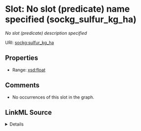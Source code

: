 

# Slot: No slot (predicate) name specified (sockg_sulfur_kg_ha)


_No slot (predicate) description specified_







URI: [sockg:sulfur_kg_ha](https://idir.uta.edu/sockg-ontology/docs/sulfur_kg_ha)



<!-- no inheritance hierarchy -->








## Properties

* Range: [xsd:float](http://www.w3.org/2001/XMLSchema#float)





## Comments

* No occurrences of this slot in the graph.



## LinkML Source

<details>

```yaml
name: sockg_sulfur_kg_ha
description: No slot (predicate) description specified
title: No slot (predicate) name specified
comments:
- No occurrences of this slot in the graph.
from_schema: soc-kg
rank: 1000
domain: sockg_WindErosionArea
slot_uri: sockg:sulfur_kg_ha
alias: sockg_sulfur_kg_ha
range: float

```
</details>